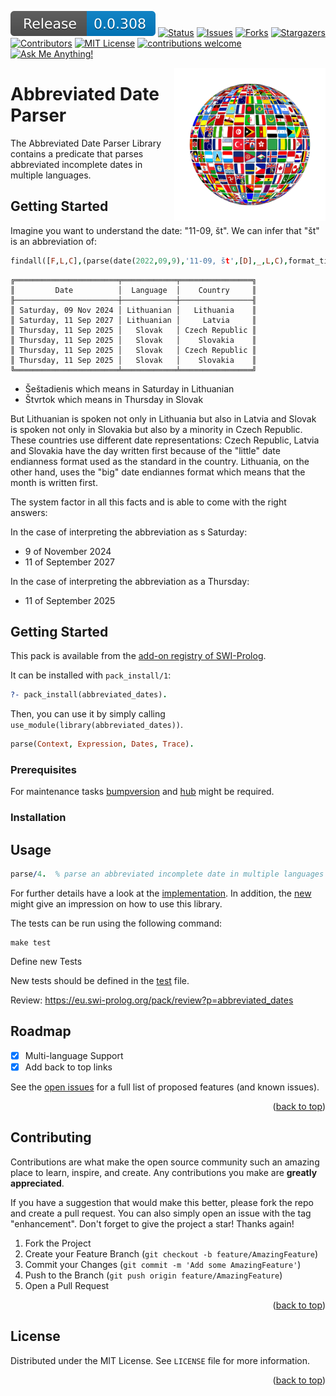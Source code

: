 <!-- PROJECT SHIELDS -->
[![Release!][release-shield]][release-url]
[![Status][submit-shield]][submit-url]
[![Issues][issues-shield]][issues-url]
[![Forks][forks-shield]][forks-url]
[![Stargazers][stars-shield]][stars-url]
[![Contributors][contributors-shield]][contributors-url]
[![MIT License][license-shield]][license-url]
[![contributions welcome][contributions-shield]][contributions-url]
[![Ask Me Anything!][ask-shield]][ask-url]

<img src=".github/flags-jakearchibald.github.io-scour.svg?raw=true" width="40%" align="right" style="border:20px solid white">

# Abbreviated Date Parser

The Abbreviated Date Parser Library contains a predicate that parses abbreviated incomplete dates in multiple languages.

## Getting Started
Imagine you want to understand the date: "11-09, št". We can infer that "št" is an abbreviation of:

```prolog
findall([F,L,C],(parse(date(2022,09,9),'11-09, št',[D],_,L,C),format_time(string(F),"%A, %d %b %Y",D)),Y),cli_table(Y,[head(['Date','Language','Country'])]).
```

```
╔═══════════════════════╤════════════╤════════════════╗
║         Date          │  Language  │    Country     ║
╟───────────────────────┼────────────┼────────────────╢
║ Saturday, 09 Nov 2024 │ Lithuanian │   Lithuania    ║
║ Saturday, 11 Sep 2027 │ Lithuanian │     Latvia     ║
║ Thursday, 11 Sep 2025 │   Slovak   │ Czech Republic ║
║ Thursday, 11 Sep 2025 │   Slovak   │    Slovakia    ║
║ Thursday, 11 Sep 2025 │   Slovak   │ Czech Republic ║
║ Thursday, 11 Sep 2025 │   Slovak   │    Slovakia    ║
╚═══════════════════════╧════════════╧════════════════╝
```
- Šeštadienis which means in Saturday in Lithuanian
- Štvrtok which means in Thursday in Slovak

But Lithuanian is spoken not only in Lithuania but also in Latvia and Slovak is spoken not only in Slovakia but also by a minority in Czech Republic. These countries use different date representations: Czech Republic, Latvia and Slovakia have the day written first because of the "little" date endianness format used as the standard in the country. Lithuania, on the other hand, uses the "big" date endiannes format which means that the month is written first.

The system factor in all this facts and is able to come with the right answers:

In the case of interpreting the abbreviation as s Saturday:
-  9 of November 2024
- 11 of September 2027

In the case of interpreting the abbreviation as a Thursday:
- 11 of September 2025

## Getting Started

This pack is available from the [add-on registry of SWI-Prolog](http://www.swi-prolog.org/pack/list).

It can be installed with `pack_install/1`:

```prolog
?- pack_install(abbreviated_dates).
```

Then, you can use it by simply calling `use_module(library(abbreviated_dates))`.

```prolog 
parse(Context, Expression, Dates, Trace).
```

### Prerequisites

For maintenance tasks [bumpversion](https://github.com/peritus/bumpversion) and [hub](https://github.com/github/hub)
might be required.

### Installation

## Usage

```prolog
parse/4.  % parse an abbreviated incomplete date in multiple languages (today, tomorrow, etc).
```
For further details have a look at the [implementation](prolog/abbreviated_dates.pl). In addition, the
[new](prolog/abbreviated_dates.plt) might give an impression on how to use this library.

The tests can be run using the following command:

```shell
make test
```
Define new Tests

New tests should be defined in the [test](prolog/abbreviated_dates.plt) file.

Review: 
https://eu.swi-prolog.org/pack/review?p=abbreviated_dates

## Roadmap
- [x] Multi-language Support
- [x] Add back to top links

See the [open issues](https://github.com///issues) for a full list of proposed features (and known issues).

<p align="right">(<a href="#readme-top">back to top</a>)</p>

## Contributing

Contributions are what make the open source community such an amazing place to learn, inspire, and create. Any contributions
you make are **greatly appreciated**.

If you have a suggestion that would make this better, please fork the repo and create a pull request. You can also simply
open an issue with the tag "enhancement". Don't forget to give the project a star! Thanks again!

1. Fork the Project
2. Create your Feature Branch (`git checkout -b feature/AmazingFeature`)
3. Commit your Changes (`git commit -m 'Add some AmazingFeature'`)
4. Push to the Branch (`git push origin feature/AmazingFeature`)
5. Open a Pull Request

<p align="right">(<a href="#readme-top">back to top</a>)</p>

## License

Distributed under the MIT License. See `LICENSE` file for more information.

<p align="right">(<a href="#readme-top">back to top</a>)</p>

<!-- MARKDOWN LINKS & IMAGES -->
<!-- https://www.markdownguide.org/basic-syntax/#reference-style-links -->
[release-shield]: https://github.com/crgz/abbreviated_dates/blob/main/.github/badges/release.svg
[release-url]: https://www.swi-prolog.org/pack/list?p=abbreviated_dates
[submit-shield]: https://github.com/crgz/abbreviated_dates/actions/workflows/04-ship.yml/badge.svg
[submit-url]: https://github.com/crgz/abbreviated_dates/actions/workflows/04-ship.yml
[issues-shield]: https://img.shields.io/github/issues/crgz/abbreviated_dates.svg
[issues-url]: https://github.com/crgz/abbreviated_dates/issues
[forks-shield]: https://img.shields.io/github/forks/crgz/abbreviated_dates.svg
[forks-url]: https://github.com/crgz/abbreviated_dates/network/members
[stars-shield]: https://img.shields.io/github/stars/crgz/abbreviated_dates.svg
[stars-url]: https://github.com/crgz/abbreviated_dates/stargazers
[contributors-shield]: https://img.shields.io/github/contributors/crgz/abbreviated_dates.svg
[contributors-url]: https://github.com/crgz/abbreviated_dates/graphs/contributors
[license-shield]: https://img.shields.io/github/license/crgz/abbreviated_dates.svg
[license-url]: https://github.com/crgz/abbreviated_dates/blob/main/LICENSE
[contributions-shield]: https://img.shields.io/badge/contributions-welcome-brightgreen.svg?style=flat
[contributions-url]: https://github.com/crgz/abbreviated_dates/issues
[ask-shield]: https://img.shields.io/badge/Ask%20me-anything-1abc9c.svg
[ask-url]: https://github.com/crgz
[linkedin-shield]: https://img.shields.io/badge/-LinkedIn-black.svg?logo=linkedin&colorB=555
[linkedin-url]: https://linkedin.com/in/crgz
